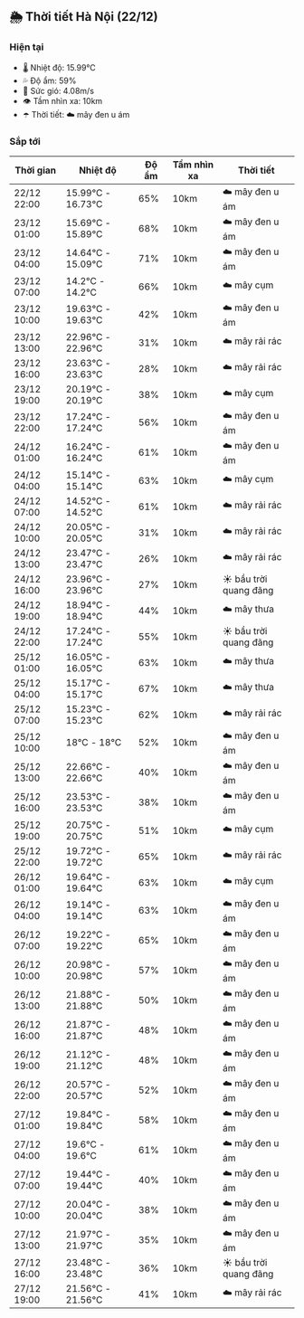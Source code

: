 ## 🌦️ Thời tiết Hà Nội (22/12)

### Hiện tại

- 🌡️ Nhiệt độ: 15.99℃
- 💦 Độ ẩm: 59%
- 💨 Sức gió: 4.08m/s
- 👁️ Tầm nhìn xa: 10km
- ☂️ Thời tiết: ☁️ mây đen u ám

### Sắp tới

| Thời gian | Nhiệt độ | Độ ẩm | Tầm nhìn xa | Thời tiết |
| --- | --- | --- | --- | --- |
| 22/12 22:00 | 15.99℃ - 16.73℃ | 65% | 10km | ☁️ mây đen u ám |
| 23/12 01:00 | 15.69℃ - 15.89℃ | 68% | 10km | ☁️ mây đen u ám |
| 23/12 04:00 | 14.64℃ - 15.09℃ | 71% | 10km | ☁️ mây đen u ám |
| 23/12 07:00 | 14.2℃ - 14.2℃ | 66% | 10km | ☁️ mây cụm |
| 23/12 10:00 | 19.63℃ - 19.63℃ | 42% | 10km | ☁️ mây đen u ám |
| 23/12 13:00 | 22.96℃ - 22.96℃ | 31% | 10km | ☁️ mây rải rác |
| 23/12 16:00 | 23.63℃ - 23.63℃ | 28% | 10km | ☁️ mây rải rác |
| 23/12 19:00 | 20.19℃ - 20.19℃ | 38% | 10km | ☁️ mây cụm |
| 23/12 22:00 | 17.24℃ - 17.24℃ | 56% | 10km | ☁️ mây đen u ám |
| 24/12 01:00 | 16.24℃ - 16.24℃ | 61% | 10km | ☁️ mây đen u ám |
| 24/12 04:00 | 15.14℃ - 15.14℃ | 63% | 10km | ☁️ mây cụm |
| 24/12 07:00 | 14.52℃ - 14.52℃ | 61% | 10km | ☁️ mây rải rác |
| 24/12 10:00 | 20.05℃ - 20.05℃ | 31% | 10km | ☁️ mây rải rác |
| 24/12 13:00 | 23.47℃ - 23.47℃ | 26% | 10km | ☁️ mây rải rác |
| 24/12 16:00 | 23.96℃ - 23.96℃ | 27% | 10km | ☀️ bầu trời quang đãng |
| 24/12 19:00 | 18.94℃ - 18.94℃ | 44% | 10km | ☁️ mây thưa |
| 24/12 22:00 | 17.24℃ - 17.24℃ | 55% | 10km | ☀️ bầu trời quang đãng |
| 25/12 01:00 | 16.05℃ - 16.05℃ | 63% | 10km | ☁️ mây thưa |
| 25/12 04:00 | 15.17℃ - 15.17℃ | 67% | 10km | ☁️ mây thưa |
| 25/12 07:00 | 15.23℃ - 15.23℃ | 62% | 10km | ☁️ mây rải rác |
| 25/12 10:00 | 18℃ - 18℃ | 52% | 10km | ☁️ mây đen u ám |
| 25/12 13:00 | 22.66℃ - 22.66℃ | 40% | 10km | ☁️ mây đen u ám |
| 25/12 16:00 | 23.53℃ - 23.53℃ | 38% | 10km | ☁️ mây đen u ám |
| 25/12 19:00 | 20.75℃ - 20.75℃ | 51% | 10km | ☁️ mây cụm |
| 25/12 22:00 | 19.72℃ - 19.72℃ | 65% | 10km | ☁️ mây rải rác |
| 26/12 01:00 | 19.64℃ - 19.64℃ | 63% | 10km | ☁️ mây cụm |
| 26/12 04:00 | 19.14℃ - 19.14℃ | 63% | 10km | ☁️ mây đen u ám |
| 26/12 07:00 | 19.22℃ - 19.22℃ | 65% | 10km | ☁️ mây đen u ám |
| 26/12 10:00 | 20.98℃ - 20.98℃ | 57% | 10km | ☁️ mây đen u ám |
| 26/12 13:00 | 21.88℃ - 21.88℃ | 50% | 10km | ☁️ mây đen u ám |
| 26/12 16:00 | 21.87℃ - 21.87℃ | 48% | 10km | ☁️ mây đen u ám |
| 26/12 19:00 | 21.12℃ - 21.12℃ | 48% | 10km | ☁️ mây đen u ám |
| 26/12 22:00 | 20.57℃ - 20.57℃ | 52% | 10km | ☁️ mây đen u ám |
| 27/12 01:00 | 19.84℃ - 19.84℃ | 58% | 10km | ☁️ mây đen u ám |
| 27/12 04:00 | 19.6℃ - 19.6℃ | 61% | 10km | ☁️ mây đen u ám |
| 27/12 07:00 | 19.44℃ - 19.44℃ | 40% | 10km | ☁️ mây đen u ám |
| 27/12 10:00 | 20.04℃ - 20.04℃ | 38% | 10km | ☁️ mây đen u ám |
| 27/12 13:00 | 21.97℃ - 21.97℃ | 35% | 10km | ☁️ mây đen u ám |
| 27/12 16:00 | 23.48℃ - 23.48℃ | 36% | 10km | ☀️ bầu trời quang đãng |
| 27/12 19:00 | 21.56℃ - 21.56℃ | 41% | 10km | ☁️ mây rải rác |
